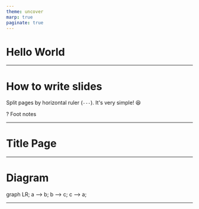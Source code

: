 ```yaml
---
theme: uncover
marp: true
paginate: true
---
```


# **Hello World**

---

# How to write slides

Split pages by horizontal ruler (`---`). It's very simple! :satisfied:

? Foot notes

---

# Title Page

<script type="module">
  import mermaid from 'https://cdn.jsdelivr.net/npm/mermaid@10/dist/mermaid.esm.min.mjs';
  mermaid.initialize({ startOnLoad: true });
</script>

---

# Diagram
<div class="mermaid">
  graph LR;
  a --> b;
  b --> c;
  c --> a;
</div>

---